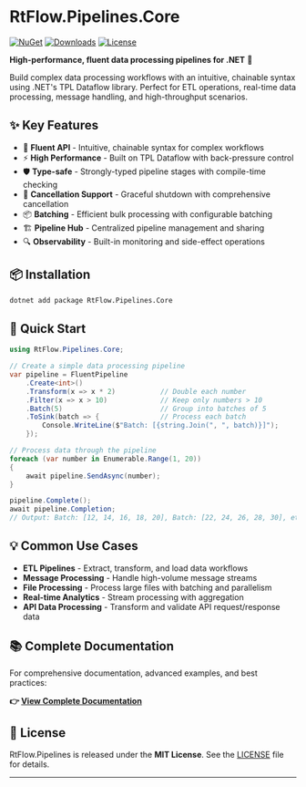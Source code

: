 # RtFlow.Pipelines.Core

[![NuGet](https://img.shields.io/nuget/v/RtFlow.Pipelines.Core.svg)](https://www.nuget.org/packages/RtFlow.Pipelines.Core)
[![Downloads](https://img.shields.io/nuget/dt/RtFlow.Pipelines.Core.svg)](https://www.nuget.org/packages/RtFlow.Pipelines.Core)
[![License](https://img.shields.io/github/license/MeirBen/RtFlow.Pipelines.svg)](https://github.com/MeirBen/RtFlow.Pipelines/blob/main/LICENSE)

**High-performance, fluent data processing pipelines for .NET** 🚀

Build complex data processing workflows with an intuitive, chainable syntax using .NET's TPL Dataflow library. Perfect for ETL operations, real-time data processing, message handling, and high-throughput scenarios.

## ✨ Key Features

- 🔗 **Fluent API** - Intuitive, chainable syntax for complex workflows
- ⚡ **High Performance** - Built on TPL Dataflow with back-pressure control  
- 🛡️ **Type-safe** - Strongly-typed pipeline stages with compile-time checking
- 🚫 **Cancellation Support** - Graceful shutdown with comprehensive cancellation
- 📦 **Batching** - Efficient bulk processing with configurable batching
- 🏗️ **Pipeline Hub** - Centralized pipeline management and sharing
- 🔍 **Observability** - Built-in monitoring and side-effect operations

## 📦 Installation

```bash
dotnet add package RtFlow.Pipelines.Core
```

## 🚀 Quick Start

```csharp
using RtFlow.Pipelines.Core;

// Create a simple data processing pipeline
var pipeline = FluentPipeline
    .Create<int>()
    .Transform(x => x * 2)           // Double each number
    .Filter(x => x > 10)             // Keep only numbers > 10
    .Batch(5)                        // Group into batches of 5
    .ToSink(batch => {               // Process each batch
        Console.WriteLine($"Batch: [{string.Join(", ", batch)}]");
    });

// Process data through the pipeline
foreach (var number in Enumerable.Range(1, 20))
{
    await pipeline.SendAsync(number);
}

pipeline.Complete();
await pipeline.Completion;
// Output: Batch: [12, 14, 16, 18, 20], Batch: [22, 24, 26, 28, 30], etc.
```

## 💡 Common Use Cases

- **ETL Pipelines** - Extract, transform, and load data workflows
- **Message Processing** - Handle high-volume message streams
- **File Processing** - Process large files with batching and parallelism  
- **Real-time Analytics** - Stream processing with aggregation
- **API Data Processing** - Transform and validate API request/response data

## 📚 Complete Documentation

For comprehensive documentation, advanced examples, and best practices:

**👉 [View Complete Documentation](https://github.com/MeirBen/RtFlow.Pipelines#readme)**

## 📄 License

RtFlow.Pipelines is released under the **MIT License**. See the [LICENSE](LICENSE) file for details.

---
